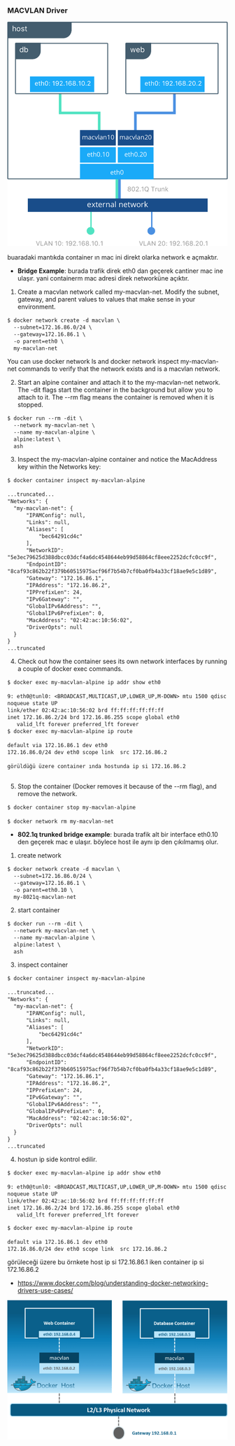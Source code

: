 


### MACVLAN Driver

![overlay](files/macvlan.png)

buaradaki mantıkda container ın mac ini direkt olarka network e açmaktır. 

- __Bridge Example__: burada trafik direk eth0 dan  geçerek cantiner mac ine ulaşır. yani containerm mac adresi direk networküne açıktır.

1. Create a macvlan network called my-macvlan-net. Modify the subnet, gateway, and parent values to values that make sense in your environment.

```
$ docker network create -d macvlan \
  --subnet=172.16.86.0/24 \
  --gateway=172.16.86.1 \
  -o parent=eth0 \
  my-macvlan-net
  ```
You can use docker network ls and docker network inspect my-macvlan-net commands to verify that the network exists and is a macvlan network.

2. Start an alpine container and attach it to the my-macvlan-net network. The -dit flags start the container in the background but allow you to attach to it. The --rm flag means the container is removed when it is stopped.
```
$ docker run --rm -dit \
  --network my-macvlan-net \
  --name my-macvlan-alpine \
  alpine:latest \
  ash
```
3. Inspect the my-macvlan-alpine container and notice the MacAddress key within the Networks key:


```
$ docker container inspect my-macvlan-alpine

...truncated...
"Networks": {
  "my-macvlan-net": {
      "IPAMConfig": null,
      "Links": null,
      "Aliases": [
          "bec64291cd4c"
      ],
      "NetworkID": "5e3ec79625d388dbcc03dcf4a6dc4548644eb99d58864cf8eee2252dcfc0cc9f",
      "EndpointID": "8caf93c862b22f379b60515975acf96f7b54b7cf0ba0fb4a33cf18ae9e5c1d89",
      "Gateway": "172.16.86.1",
      "IPAddress": "172.16.86.2",
      "IPPrefixLen": 24,
      "IPv6Gateway": "",
      "GlobalIPv6Address": "",
      "GlobalIPv6PrefixLen": 0,
      "MacAddress": "02:42:ac:10:56:02",
      "DriverOpts": null
  }
}
...truncated

```
4. Check out how the container sees its own network interfaces by running a couple of docker exec commands.
```
$ docker exec my-macvlan-alpine ip addr show eth0

9: eth0@tunl0: <BROADCAST,MULTICAST,UP,LOWER_UP,M-DOWN> mtu 1500 qdisc noqueue state UP
link/ether 02:42:ac:10:56:02 brd ff:ff:ff:ff:ff:ff
inet 172.16.86.2/24 brd 172.16.86.255 scope global eth0
   valid_lft forever preferred_lft forever
$ docker exec my-macvlan-alpine ip route

default via 172.16.86.1 dev eth0
172.16.86.0/24 dev eth0 scope link  src 172.16.86.2

görüldüğü üzere container ında hostunda ip si 172.16.86.2


```
5. Stop the container (Docker removes it because of the --rm flag), and remove the network.
```
$ docker container stop my-macvlan-alpine

$ docker network rm my-macvlan-net
```

- __802.1q trunked bridge example__: burada trafik alt bir interface eth0.10 den geçerek mac e ulaşır. böylece host ile aynı ip den çıkılmamış olur.

1. create network

```
$ docker network create -d macvlan \
  --subnet=172.16.86.0/24 \
  --gateway=172.16.86.1 \
  -o parent=eth0.10 \
  my-8021q-macvlan-net
  ```

2. start container 

```
$ docker run --rm -dit \
  --network my-macvlan-net \
  --name my-macvlan-alpine \
  alpine:latest \
  ash

  ```
3. inspect container


```
$ docker container inspect my-macvlan-alpine

...truncated...
"Networks": {
  "my-macvlan-net": {
      "IPAMConfig": null,
      "Links": null,
      "Aliases": [
          "bec64291cd4c"
      ],
      "NetworkID": "5e3ec79625d388dbcc03dcf4a6dc4548644eb99d58864cf8eee2252dcfc0cc9f",
      "EndpointID": "8caf93c862b22f379b60515975acf96f7b54b7cf0ba0fb4a33cf18ae9e5c1d89",
      "Gateway": "172.16.86.1",
      "IPAddress": "172.16.86.2",
      "IPPrefixLen": 24,
      "IPv6Gateway": "",
      "GlobalIPv6Address": "",
      "GlobalIPv6PrefixLen": 0,
      "MacAddress": "02:42:ac:10:56:02",
      "DriverOpts": null
  }
}
...truncated

```

4. hostun ip side kontrol edilir.


```
$ docker exec my-macvlan-alpine ip addr show eth0

9: eth0@tunl0: <BROADCAST,MULTICAST,UP,LOWER_UP,M-DOWN> mtu 1500 qdisc noqueue state UP
link/ether 02:42:ac:10:56:02 brd ff:ff:ff:ff:ff:ff
inet 172.16.86.2/24 brd 172.16.86.255 scope global eth0
   valid_lft forever preferred_lft forever
```

```
$ docker exec my-macvlan-alpine ip route

default via 172.16.86.1 dev eth0
172.16.86.0/24 dev eth0 scope link  src 172.16.86.2

```
görüleceği üzere bu örnkete host ip si 172.16.86.1 iken container ip si 172.16.86.2





- https://www.docker.com/blog/understanding-docker-networking-drivers-use-cases/


![overlay](files/macvlan2.png)


